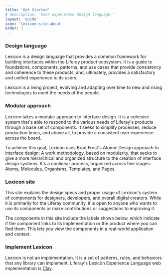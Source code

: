 ```yaml
---
title: 'Get Started'
# description: 'User experience design language.'
layout: 'guide'
icon: 'lexicon-site-about'
order: 1
---
```


### Design language

Lexicon is a design language that provides a common framework for building interfaces within the Liferay product ecosystem. It is a guide to foundations, components, patterns, and use cases that provide consistency and coherence to these products, and, ultimately, provides a satisfactory and unified experience to its users.

Lexicon is a living project, evolving and adapting over time to new and rising technologies to meet the needs of the people.

### Modular approach

Lexicon takes a modular approach to interface design. It is a cohesive system that's able to respond to the various needs of Liferay's products through a base set of components. It seeks to simplify processes, reduce production times, and above all, to provide a consistent user experience across the board.

To achieve this goal, Lexicon uses Brad Frost's Atomic Design approach to interface design: A work methodology, based on modularity, that seeks to give a more hierarchical and organized structure to the creation of interface design systems. It's a nonlinear process, organized across five stages: Atoms, Molecules, Organisms, Templates, and Pages.

### Lexicon site

This site explains the design specs and proper usage of Lexicon's system of components for designers, developers, and overall digital creators. While it is primarily for the Liferay community, it is open to anyone who wants to use its components or make contributions or suggestions to improving it.

<!--
<span class="getstarted-card row">
    <span class="col-12 col-sm-2 col-md-3 text-center">
        <img class="getstarted-img" src="/images/lexicon/getstarted/foundation.png" alt="">
    </span>
    <span class="getstarted-info col-md">
        <h4>Foundations</h4>
        <p>These are the principles that the design system is built on. Modifications to these principles affect the component's behavior. These include foundational elements such as colors, grid, and typography.</p>
    </span>
</span>

<span class="getstarted-card row">
    <span class="col-12 col-sm-2 col-md-3 text-center">
        <img class="getstarted-img" src="/images/lexicon/getstarted/component.png" alt="">
    </span>
    <span class="getstarted-info col-md">
        <h4>Core Components</h4>
        <p>This section contains the common components that are essential to build interfaces. Each component defines its rules and behaviors. Each component's look and feel is based on the combination of the foundations mentioned above. Therefore, changes to the foundation principles propagate to the entire system. In our case, these components are implemented by [Clay](https://clayui.com/).</p>
    </span>
</span>

<span class="getstarted-card row">
    <span class="col-12 col-sm-2 col-md-3 text-center">
        <img  class="getstarted-img" src="/images/lexicon/getstarted/satellite.png" alt="">
    </span>
    <span class="getstarted-info col-md">
        <h4>Satellite Components</h4>
        <p>These components are for the needs of specific products or applications. They are built using Lexicon's foundations and core components. They belong to the product or application that created them, rather than the design system itself.</p>
    </span>
</span>

<span class="getstarted-card row">
    <span class="col-12 col-sm-2 col-md-3 text-center">
        <img class="getstarted-img" src="/images/lexicon/getstarted/template.png" alt="">
    </span>
    <span class="getstarted-info col-md">
        <h4>Templates</h4>
        <p>Templates offer prebuilt solutions to tackle repetitive interface challenges. They speed up the design process, as they only require minor modifications to fit your use case and display your content.</p>
    </span>
</span>

<span class="getstarted-card row">
    <span class="col-12 col-sm-2 col-md-3 text-center">
        <img class="getstarted-img" src="/images/lexicon/getstarted/example.png" alt="">
    </span>
    <span class="getstarted-info col-md">
        <h4>Examples</h4>
        <p>This section showcases practical designs by UX Designers that demonstrate how core components and satellite components are applied to create Lexicon interfaces that tackle specific scenarios.</p>
    </span>
</span> -->

The components in this site include the labels shown below, which indicate if the component links to its implementation or the product where you can find them. This lets you view the components in a real-world application and context.

<!--
| Label | Usage |
| ---- | ----- |
| <a class="label-link label label-warning" href="https://clayui.com/" target="_blank">VIEW IN CLAY</a> | Links to the pattern implementation |
| <span class="label label-info">PRODUCT NAME</span> | The pattern is used in a concrete product or application |
| <span class="label label-secondary">PENDING</span> | The pattern has been designed and will be implemented either in Clay or a Product/Application. | -->

### Implement Lexicon

Lexicon is not an implementation. It is a set of patterns, rules, and behaviors that any library can implement. Liferay's Lexicon Experience Language web implementation is [Clay](https://clayui.com/).
